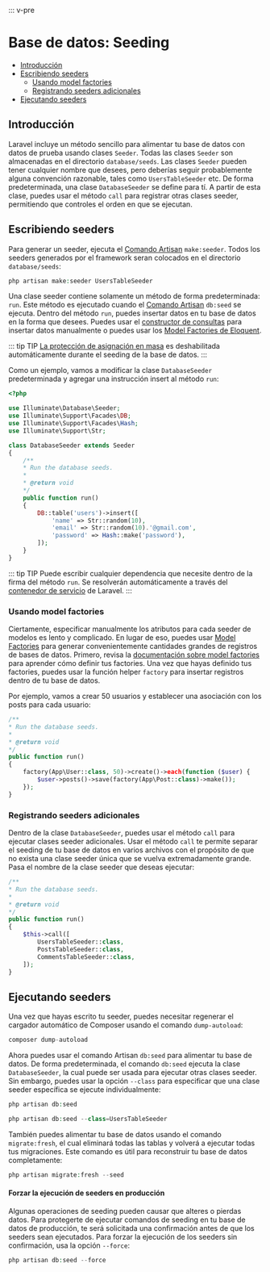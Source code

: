::: v-pre

# Base de datos: Seeding

- [Introducción](#introduction)
- [Escribiendo seeders](#writing-seeders)
  - [Usando model factories](#using-model-factories)
  - [Registrando seeders adicionales](#calling-additional-seeders)
- [Ejecutando seeders](#running-seeders)

<a name="introduction"></a>
## Introducción

Laravel incluye un método sencillo para alimentar tu base de datos con datos de prueba usando clases `Seeder`. Todas las clases `Seeder` son almacenadas en el directorio `database/seeds`. Las clases `Seeder` pueden tener cualquier nombre que desees, pero deberías seguir probablemente alguna convención razonable, tales como `UsersTableSeeder` etc. De forma predeterminada, una clase `DatabaseSeeder` se define para tí. A partir de esta clase, puedes usar el método `call` para registrar otras clases seeder, permitiendo que controles el orden en que se ejecutan.

<a name="writing-seeders"></a>
## Escribiendo seeders

Para generar un seeder, ejecuta el [Comando Artisan](/artisan.html) `make:seeder`. Todos los seeders generados por el framework seran colocados en el directorio `database/seeds`:

```php
php artisan make:seeder UsersTableSeeder
```

Una clase seeder contiene solamente un método de forma predeterminada: `run`. Este método es ejecutado cuando el [Comando Artisan](/artisan.html) `db:seed` se ejecuta. Dentro del método `run`, puedes insertar datos en tu base de datos en la forma que desees. Puedes usar el [constructor de consultas](/queries.html) para insertar datos manualmente o puedes usar los [Model Factories de Eloquent](/database-testing.html#writing-factories).

::: tip TIP
[La protección de asignación en masa](/eloquent.html#mass-assignment) es deshabilitada automáticamente durante el seeding de la base de datos.
:::

Como un ejemplo, vamos a modificar la clase `DatabaseSeeder` predeterminada y agregar una instrucción insert al método `run`:

```php
<?php

use Illuminate\Database\Seeder;
use Illuminate\Support\Facades\DB;
use Illuminate\Support\Facades\Hash;
use Illuminate\Support\Str;

class DatabaseSeeder extends Seeder
{
    /**
    * Run the database seeds.
    *
    * @return void
    */
    public function run()
    {
        DB::table('users')->insert([
            'name' => Str::random(10),
            'email' => Str::random(10).'@gmail.com',
            'password' => Hash::make('password'),
        ]);
    }
}
```

::: tip TIP
Puede escribir cualquier dependencia que necesite dentro de la firma del método `run`. Se resolverán automáticamente a través del [contenedor de servicio](/container.html) de Laravel.
:::

<a name="using-model-factories"></a>
### Usando model factories

Ciertamente, especificar manualmente los atributos para cada seeder de modelos es lento y complicado. En lugar de eso, puedes usar [Model Factories](/database-testing.html#writing-factories) para generar convenientemente cantidades grandes de registros de bases de datos. Primero, revisa la [documentación sobre model factories](/database-testing.html#writing-factories) para aprender cómo definir tus factories. Una vez que hayas definido tus factories, puedes usar la función helper `factory` para insertar registros dentro de tu base de datos.

Por ejemplo, vamos a crear 50 usuarios y establecer una asociación con los posts para cada usuario:

```php
/**
* Run the database seeds.
*
* @return void
*/
public function run()
{
    factory(App\User::class, 50)->create()->each(function ($user) {
        $user->posts()->save(factory(App\Post::class)->make());
    });
}
```

<a name="calling-additional-seeders"></a>
### Registrando seeders adicionales

Dentro de la clase `DatabaseSeeder`, puedes usar el método `call` para ejecutar clases seeder adicionales. Usar el método `call` te permite separar el seeding de tu base de datos en varios archivos con el propósito de que no exista una clase seeder única que se vuelva extremadamente grande. Pasa el nombre de la clase seeder que deseas ejecutar:

```php
/**
* Run the database seeds.
*
* @return void
*/
public function run()
{
    $this->call([
        UsersTableSeeder::class,
        PostsTableSeeder::class,
        CommentsTableSeeder::class,
    ]);
}
```

<a name="running-seeders"></a>
## Ejecutando seeders

Una vez que hayas escrito tu seeder, puedes necesitar regenerar el cargador automático de Composer usando el comando `dump-autoload`:

```php
composer dump-autoload
```

Ahora puedes usar el comando Artisan `db:seed` para alimentar tu base de datos. De forma predeterminada, el comando `db:seed` ejecuta la clase `DatabaseSeeder`, la cual puede ser usada para ejecutar otras clases seeder. Sin embargo, puedes usar la opción `--class` para especificar que una clase seeder específica se ejecute individualmente:

```php
php artisan db:seed

php artisan db:seed --class=UsersTableSeeder
```

También puedes alimentar tu base de datos usando el comando `migrate:fresh`, el cual eliminará todas las tablas y volverá a ejecutar todas tus migraciones. Este comando es útil para reconstruir tu base de datos completamente:

```php
php artisan migrate:fresh --seed
```

#### Forzar la ejecución de seeders en producción

Algunas operaciones de seeding pueden causar que alteres o pierdas datos. Para protegerte de ejecutar comandos de seeding en tu base de datos de producción, te será solicitada una confirmación antes de que los seeders sean ejecutados. Para forzar la ejecución de los seeders sin confirmación, usa la opción `--force`:

```php
php artisan db:seed --force
```